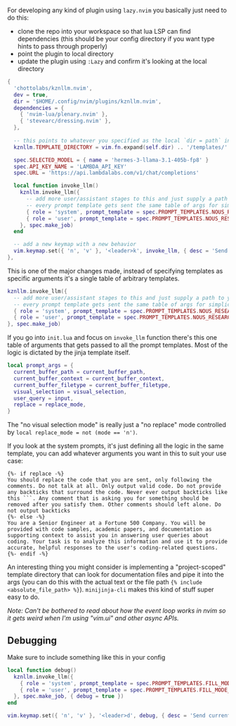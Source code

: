For developing any kind of plugin using `lazy.nvim` you basically just need to do this:
- clone the repo into your workspace so that lua LSP can find dependencies (this should be your config directory if you want type hints to pass through properly)
- point the plugin to local directory
- update the plugin using `:Lazy` and confirm it's looking at the local directory

```lua
{
  'chottolabs/kznllm.nvim',
  dev = true,
  dir = '$HOME/.config/nvim/plugins/kznllm.nvim',
  dependencies = {
    { 'nvim-lua/plenary.nvim' },
    { 'stevearc/dressing.nvim' },
  },
  
  -- this points to whatever you specified as the local `dir = path` in above
  kznllm.TEMPLATE_DIRECTORY = vim.fn.expand(self.dir) .. '/templates/'

  spec.SELECTED_MODEL = { name = 'hermes-3-llama-3.1-405b-fp8' }
  spec.API_KEY_NAME = 'LAMBDA_API_KEY'
  spec.URL = 'https://api.lambdalabs.com/v1/chat/completions'

  local function invoke_llm()
    kznllm.invoke_llm({
      -- add more user/assistant stages to this and just supply a path to your custom template directories
      -- every prompt template gets sent the same table of args for simplicity sake, add custom args as needed
      { role = 'system', prompt_template = spec.PROMPT_TEMPLATES.NOUS_RESEARCH.FILL_MODE_SYSTEM_PROMPT },
      { role = 'user', prompt_template = spec.PROMPT_TEMPLATES.NOUS_RESEARCH.FILL_MODE_USER_PROMPT },
    }, spec.make_job)
  end

  -- add a new keymap with a new behavior
  vim.keymap.set({ 'n', 'v' }, '<leader>k', invoke_llm, { desc = 'Send current selection to LLM invoke_llm' })
},
```

This is one of the major changes made, instead of specifying templates as specific arguments it's a single table of arbitrary templates.

```lua
kznllm.invoke_llm({
  -- add more user/assistant stages to this and just supply a path to your custom template directories
  -- every prompt template gets sent the same table of args for simplicity sake, add custom args as needed
  { role = 'system', prompt_template = spec.PROMPT_TEMPLATES.NOUS_RESEARCH.FILL_MODE_SYSTEM_PROMPT },
  { role = 'user', prompt_template = spec.PROMPT_TEMPLATES.NOUS_RESEARCH.FILL_MODE_USER_PROMPT },
}, spec.make_job)
```

If you go into `init.lua` and focus on `invoke_llm` function there's this one table of arguments that gets passed to all the prompt templates. Most of the logic is dictated by the jinja template itself.

```lua
local prompt_args = {
  current_buffer_path = current_buffer_path,
  current_buffer_context = current_buffer_context,
  current_buffer_filetype = current_buffer_filetype,
  visual_selection = visual_selection,
  user_query = input,
  replace = replace_mode,
}
```

The "no visual selection mode" is really just a "no replace" mode controlled by `local replace_mode = not (mode == 'n')`.

If you look at the system prompts, it's just defining all the logic in the same template, you can add whatever arguments you want in this to suit your use case:

```j2
{%- if replace -%}
You should replace the code that you are sent, only following the comments. Do not talk at all. Only output valid code. Do not provide any backticks that surround the code. Never ever output backticks like this ```. Any comment that is asking you for something should be removed after you satisfy them. Other comments should left alone. Do not output backticks
{%- else -%}
You are a Senior Engineer at a Fortune 500 Company. You will be provided with code samples, academic papers, and documentation as supporting context to assist you in answering user queries about coding. Your task is to analyze this information and use it to provide accurate, helpful responses to the user's coding-related questions.
{%- endif -%}
```

An interesting thing you might consider is implementing a "project-scoped" template directory that can look for documentation files and pipe it into the args (you can do this with the actual text or the file path `{% include <absolute_file_path> %}`). `minijinja-cli` makes this kind of stuff super easy to do.

_Note: Can't be bothered to read about how the event loop works in nvim so it gets weird when I'm using "vim.ui" and other async APIs._

## Debugging

Make sure to include something like this in your config

```lua
local function debug()
  kznllm.invoke_llm({
    { role = 'system', prompt_template = spec.PROMPT_TEMPLATES.FILL_MODE_SYSTEM_PROMPT },
    { role = 'user', prompt_template = spec.PROMPT_TEMPLATES.FILL_MODE_USER_PROMPT },
  }, spec.make_job, { debug = true })
end

vim.keymap.set({ 'n', 'v' }, '<leader>d', debug, { desc = 'Send current selection to LLM debug' })
```
